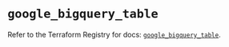 # `google_bigquery_table`

Refer to the Terraform Registry for docs: [`google_bigquery_table`](https://registry.terraform.io/providers/hashicorp/google/6.43.0/docs/resources/bigquery_table).
